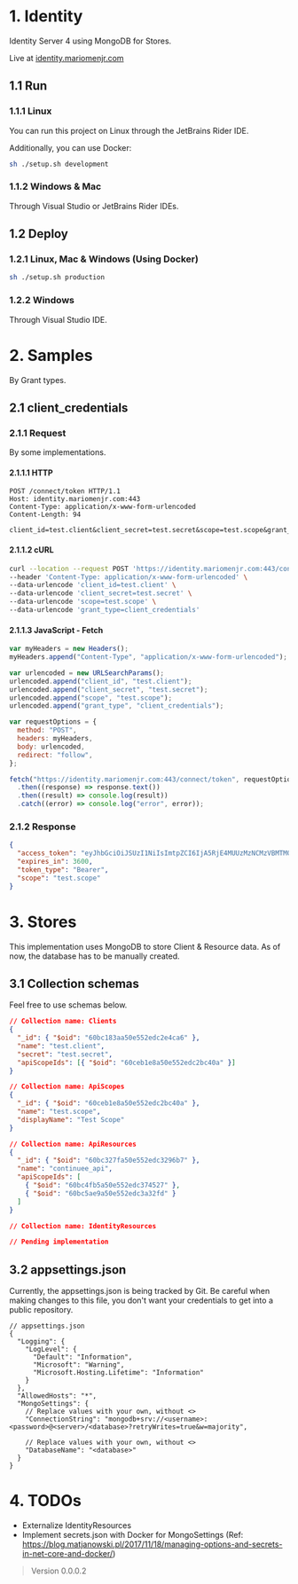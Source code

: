 # 1. Identity

Identity Server 4 using MongoDB for Stores.

Live at [identity.mariomenjr.com](https://identity.mariomenjr.com/)

## 1.1 Run

### 1.1.1 Linux

You can run this project on Linux through the JetBrains Rider IDE.

Additionally, you can use Docker:

```bash
sh ./setup.sh development
```

### 1.1.2 Windows & Mac

Through Visual Studio or JetBrains Rider IDEs.

## 1.2 Deploy

### 1.2.1 Linux, Mac & Windows (Using Docker)

```bash
sh ./setup.sh production
```

### 1.2.2 Windows

Through Visual Studio IDE.

# 2. Samples

By Grant types.

## 2.1 client_credentials

### 2.1.1 Request

By some implementations.

#### 2.1.1.1 HTTP

```http
POST /connect/token HTTP/1.1
Host: identity.mariomenjr.com:443
Content-Type: application/x-www-form-urlencoded
Content-Length: 94

client_id=test.client&client_secret=test.secret&scope=test.scope&grant_type=client_credentials
```

#### 2.1.1.2 cURL

```bash
curl --location --request POST 'https://identity.mariomenjr.com:443/connect/token' \
--header 'Content-Type: application/x-www-form-urlencoded' \
--data-urlencode 'client_id=test.client' \
--data-urlencode 'client_secret=test.secret' \
--data-urlencode 'scope=test.scope' \
--data-urlencode 'grant_type=client_credentials'
```

#### 2.1.1.3 JavaScript - Fetch

```javascript
var myHeaders = new Headers();
myHeaders.append("Content-Type", "application/x-www-form-urlencoded");

var urlencoded = new URLSearchParams();
urlencoded.append("client_id", "test.client");
urlencoded.append("client_secret", "test.secret");
urlencoded.append("scope", "test.scope");
urlencoded.append("grant_type", "client_credentials");

var requestOptions = {
  method: "POST",
  headers: myHeaders,
  body: urlencoded,
  redirect: "follow",
};

fetch("https://identity.mariomenjr.com:443/connect/token", requestOptions)
  .then((response) => response.text())
  .then((result) => console.log(result))
  .catch((error) => console.log("error", error));
```

### 2.1.2 Response

```json
{
  "access_token": "eyJhbGciOiJSUzI1NiIsImtpZCI6IjA5RjE4MUUzMzNCMzVBMTM0RTQ3MjE1ODZENjgyRjUwIiwidHlwIjoiYXQrand0In0.eyJuYmYiOjE2MjQxNjExNDMsImV4cCI6MTYyNDE2NDc0MywiaXNzIjoiaHR0cDovL2lkZW50aXR5Lm1hcmlvbWVuanIuY29tIiwiY2xpZW50X2lkIjoidGVzdC5jbGllbnQiLCJqdGkiOiIyNTc5MEM0QUZGNzQ3NTZDNzM5RjQ4RjEzRkUyMDc2RSIsImlhdCI6MTYyNDE2MTE0Mywic2NvcGUiOlsidGVzdC5zY29wZSJdfQ.sm91IYPIn2O5c1BukDrhJPYMqmFl48f5CBaDdpUCrCdWt9oUKCF_w4etyfEbb7wfb94zzbxOQvdLCVQKshh7abFaA5AGgi9jBDkrpEBIxwlnNcjNAo6GG_W1h9lZ9BdxW3kXSUEvL8h1JQMbWRiaQmJcrJCH0m-Nv2NiRDSJ0rJyes73Aa2IVHJRwQ4WvwdNxRLE5Zg03w9X70_KARN7rdppkZiyEZCoCpR-58DVxlhs6uJuetFIE-sUCpb52xTM3u5-0uZm3VgsP41boc0BfAuSt71RnDhf9-flCoRezAXcBSCXymiaxiUTRETAQsDXSKAwWG33Zb3_m9joEHijVg",
  "expires_in": 3600,
  "token_type": "Bearer",
  "scope": "test.scope"
}
```

# 3. Stores

This implementation uses MongoDB to store Client & Resource data. As of now, the database has to be manually created.

## 3.1 Collection schemas

Feel free to use schemas below.

```json
// Collection name: Clients
{
  "_id": { "$oid": "60bc183aa50e552edc2e4ca6" },
  "name": "test.client",
  "secret": "test.secret",
  "apiScopeIds": [{ "$oid": "60ceb1e8a50e552edc2bc40a" }]
}
```

```json
// Collection name: ApiScopes
{
  "_id": { "$oid": "60ceb1e8a50e552edc2bc40a" },
  "name": "test.scope",
  "displayName": "Test Scope"
}
```

```json
// Collection name: ApiResources
{
  "_id": { "$oid": "60bc327fa50e552edc3296b7" },
  "name": "continuee_api",
  "apiScopeIds": [
    { "$oid": "60bc4fb5a50e552edc374527" },
    { "$oid": "60bc5ae9a50e552edc3a32fd" }
  ]
}
```

```json
// Collection name: IdentityResources

// Pending implementation
```

## 3.2 appsettings.json

Currently, the appsettings.json is being tracked by Git. Be careful when making changes to this file, you don't want your credentials to get into a public repository.

```json5
// appsettings.json
{
  "Logging": {
    "LogLevel": {
      "Default": "Information",
      "Microsoft": "Warning",
      "Microsoft.Hosting.Lifetime": "Information"
    }
  },
  "AllowedHosts": "*",
  "MongoSettings": {
    // Replace values with your own, without <>
    "ConnectionString": "mongodb+srv://<username>:<password>@<server>/<database>?retryWrites=true&w=majority",

    // Replace values with your own, without <>
    "DatabaseName": "<database>"
  }
}
```

# 4. TODOs

- Externalize IdentityResources
- Implement secrets.json with Docker for MongoSettings (Ref: https://blog.matjanowski.pl/2017/11/18/managing-options-and-secrets-in-net-core-and-docker/)

> Version 0.0.0.2